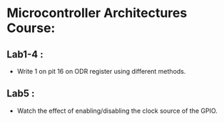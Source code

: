 # Microcontroller Architectures Course:

## Lab1-4 : 
- Write 1 on pit 16 on ODR register using different methods.

## Lab5 :
- Watch the effect of enabling/disabling the clock source of the GPIO.




